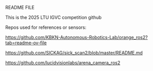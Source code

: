 README FILE

This is the 2025 LTU IGVC competition github

Repos used for references or sensors:

https://github.com/KBKN-Autonomous-Robotics-Lab/orange_ros2?tab=readme-ov-file

https://github.com/SICKAG/sick_scan2/blob/master/README.md

https://github.com/lucidvisionlabs/arena_camera_ros2
